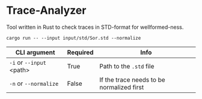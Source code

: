 # Trace-Analyzer

Tool written in Rust to check traces in STD-format for wellformed-ness.

```shell
cargo run -- --input input/std/Sor.std --normalize
```

| CLI argument          | Required | Info                                      |
|-----------------------|----------|-------------------------------------------|
| `-i` or `--input` \<path>    | True     | Path to the `.std` file                   |
| `-n` or `--normalize` | False    | If the trace needs to be normalized first |
